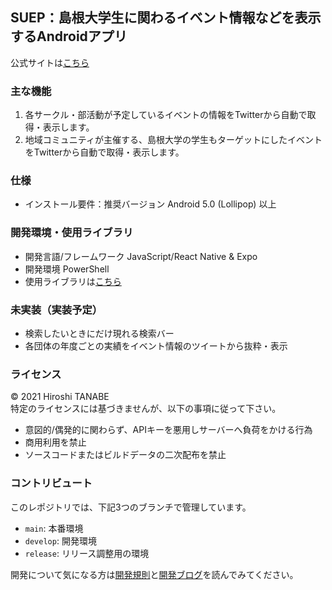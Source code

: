 ## SUEP：島根大学生に関わるイベント情報などを表示するAndroidアプリ

公式サイトは[こちら](https://suep.netlify.app/)

### 主な機能
1. 各サークル・部活動が予定しているイベントの情報をTwitterから自動で取得・表示します。
2. 地域コミュニティが主催する、島根大学の学生もターゲットにしたイベントをTwitterから自動で取得・表示します。

### 仕様
- インストール要件：推奨バージョン Android 5.0 (Lollipop) 以上

### 開発環境・使用ライブラリ
- 開発言語/フレームワーク JavaScript/React Native & Expo
- 開発環境 PowerShell
- 使用ライブラリは[こちら](https://github.com/htnabe/SUEP/blob/main/screens/otherScreens/assets/license.json)

### 未実装（実装予定）
- 検索したいときにだけ現れる検索バー
- 各団体の年度ごとの実績をイベント情報のツイートから抜粋・表示

### ライセンス
© 2021 Hiroshi TANABE<br>
特定のライセンスには基づきませんが、以下の事項に従って下さい。
- 意図的/偶発的に関わらず、APIキーを悪用しサーバーへ負荷をかける行為
- 商用利用を禁止
- ソースコードまたはビルドデータの二次配布を禁止

### コントリビュート
このレポジトリでは、下記3つのブランチで管理しています。
- `main`: 本番環境
- `develop`: 開発環境
- `release`: リリース調整用の環境

開発について気になる方は[開発規則](https://suep.netlify.app/post/regulationofcontribution/)と[開発ブログ](https://suep.netlify.app/post/regulationofcontribution/)を読んでみてください。
